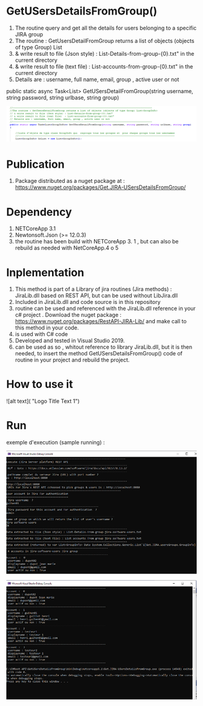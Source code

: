 # GetUSersDetailsFromGroup()

1. The routine query and get all the details for users belonging to a specific JIRA group
1. The routine : GetUsersDetailFromGroup returns a list of objects (objects of type Group) List<GroupInfo>
2. & write result to file (Json style) : List-Details-from-group-{0}.txt" in the current directory
3. & write result to file (text file)  : List-accounts-from-group-{0}.txt" in the current directory
4. Details are : username, full name, email, group , active user or not
   
  public static async Task<List<GroupInfo>> GetUSersDetailFromGroup(string username, string password, string urlbase, string group)
  
   ![alt text](https://github.com/guihen01/Get.JIRA-USersDetailsFromGroup/blob/main/Capture1.PNG "Logo Title Text 1")
  
# Publication

1. Package distributed as a nuget package at : https://www.nuget.org/packages/Get.JIRA-USersDetailsFromGroup/

# Dependency

1. NETCoreApp 3.1
2. Newtonsoft.Json (>= 12.0.3)
3. the routine has been build with NETCoreApp 3. 1 , but can also be rebuild as needed with NetCoreApp.4 o 5 

# Inplementation

1. This method is part of a Library of jira routines (Jira methods) : JiraLib.dll based on REST API, but can be used without LibJira.dll
2. Included in JiraLib.dll and code source is in this repository
3. routine can be used and referenced with the JiraLib.dll reference in your c# project . Download the nuget package : https://www.nuget.org/packages/RestAPI-JIRA-Lib/
and make  call to this method in your code.
4. is used with C# code 
5.  Developed and tested in Visual Studio 2019.
6. can be used as so , whitout reference to library JiraLib.dll, but it is then needed, to insert the method GetUSersDetailsFromGroup()
code of routine in your project and rebuild the project.  

# How to use it 

 ![alt text]( "Logo Title Text 1")

# Run 
exemple d'execution (sample running) : 

![alt text](https://github.com/guihen01/Get.JIRA-USersDetailsFromGroup/blob/main/Capture-2.PNG "Logo Title Text 1")

![alt text](https://github.com/guihen01/Get.JIRA-USersDetailsFromGroup/blob/main/Capture3.PNG "Logo Title Text 1")

